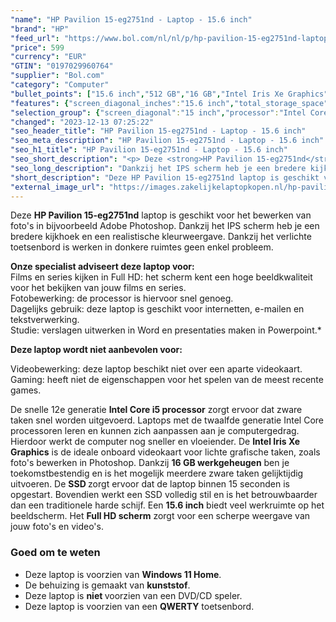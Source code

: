 ```yaml
---
"name": "HP Pavilion 15-eg2751nd - Laptop - 15.6 inch"
"brand": "HP"
"feed_url": "https://www.bol.com/nl/nl/p/hp-pavilion-15-eg2751nd-laptop-15-6-inch/9300000125994425"
"price": 599
"currency": "EUR"
"GTIN": "0197029960764"
"supplier": "Bol.com"
"category": "Computer"
"bullet_points": ["15.6 inch","512 GB","16 GB","Intel Iris Xe Graphics"]
"features": {"screen_diagonal_inches":"15.6 inch","total_storage_space":"512 GB","memory_size":"16 GB","graphics_card":"Intel Iris Xe Graphics"}
"selection_group": {"screen_diagonal":"15 inch","processor":"Intel Core i5","changed_price_past_3_days":false,"product_family":"Pavilion 15"}
"changed": "2023-12-13 07:25:22"
"seo_header_title": "HP Pavilion 15-eg2751nd - Laptop - 15.6 inch"
"seo_meta_description": "HP Pavilion 15-eg2751nd - Laptop - 15.6 inch"
"seo_h1_title": "HP Pavilion 15-eg2751nd - Laptop - 15.6 inch"
"seo_short_description": "<p> Deze <strong>HP Pavilion 15-eg2751nd</strong> laptop is geschikt voor het bewerken van foto's in bijvoorbeeld Adobe Photoshop."
"seo_long_description": "Dankzij het IPS scherm heb je een bredere kijkhoek en een realistische kleurweergave. Dankzij het verlichte toetsenbord is werken in donkere ruimtes geen enkel probleem.  </p>\n<p> <strong>Onze specialist adviseert deze laptop voor:</strong><br /> Films en series kijken in Full HD: het scherm kent een hoge beeldkwaliteit voor het bekijken van jouw films en series. <br /> Fotobewerking: de processor is hiervoor snel genoeg. <br /> Dagelijks gebruik: deze laptop is geschikt voor internetten, e-mailen en tekstverwerking. <br /> Studie: verslagen uitwerken in Word en presentaties maken in Powerpoint. * </p>\n<p> <strong>Deze laptop wordt niet aanbevolen voor:</strong> </p>\n<p> Videobewerking: deze laptop beschikt niet over een aparte videokaart. <br /> Gaming: heeft niet de eigenschappen voor het spelen van de meest recente games.  </p>\n<p> De snelle 12e generatie <strong>Intel Core i5 processor</strong> zorgt ervoor dat zware taken snel worden uitgevoerd. Laptops met de twaalfde generatie Intel Core processoren leren en kunnen zich aanpassen aan je computergedrag. Hierdoor werkt de computer nog sneller en vloeiender. De <strong>Intel Iris Xe Graphics</strong> is de ideale onboard videokaart voor lichte grafische taken, zoals foto's bewerken in Photoshop. Dankzij <strong>16 GB werkgeheugen</strong> ben je toekomstbestendig en is het mogelijk meerdere zware taken gelijktijdig uitvoeren. De <strong>SSD </strong>zorgt ervoor dat de laptop binnen 15 seconden is opgestart. Bovendien werkt een SSD volledig stil en is het betrouwbaarder dan een traditionele harde schijf. Een <strong>15. 6 inch</strong> biedt veel werkruimte op het beeldscherm. Het <strong>Full HD scherm</strong> zorgt voor een scherpe weergave van jouw foto's en video's.  </p>\n<p> </p><h3> Goed om te weten</h3><p> </p>\n<ul>\n<li>Deze laptop is voorzien van <strong>Windows 11 Home</strong>. </li>\n<li>De behuizing is gemaakt van <strong>kunststof</strong>. </li>\n<li>Deze laptop is <strong>niet </strong>voorzien van een DVD/CD speler. </li>\n<li>Deze laptop is voorzien van een <strong>QWERTY</strong> toetsenbord. </li>\n</ul>"
"short_description": "Deze HP Pavilion 15-eg2751nd laptop is geschikt voor het bewerken van foto's in bijvoorbeeld Adobe Photoshop. Dankzij het IPS scherm heb je een bredere kijkhoek en een realistische kleurweergave. Dankzij het verlichte toetsenbord is werken in donkere ruimtes geen enkel probleem. Onze specialist adviseert deze laptop voor: Films en series kijken in Full HD: het scherm kent een hoge beeldkwaliteit voor het bekijken van jouw films en series. Fotobewerking: de processor is hiervoor snel genoeg. Dagelijks gebruik: deze laptop is geschikt voor internetten, e-mailen en tekstverwerking. Studie: verslagen uitwerken in Word en presentaties maken in Powerpoint.* Deze laptop wordt niet aanbevolen voor: Videobewerking: deze laptop beschikt niet over een aparte videokaart. Gaming: heeft niet de eigenschappen voor het spelen van de meest recente games. De snelle 12e generatie Intel Core i5 processor zorgt ervoor dat zware taken snel worden uitgevoerd. Laptops met de twaalfde generatie Intel Core processoren leren en kunnen zich aanpassen aan je computergedrag. Hierdoor werkt de computer nog sneller en vloeiender. De Intel Iris Xe Graphics is de ideale onboard videokaart voor lichte grafische taken, zoals foto's bewerken in Photoshop. Dankzij 16 GB werkgeheugen ben je toekomstbestendig en is het mogelijk meerdere zware taken gelijktijdig uitvoeren. De SSD zorgt ervoor dat de laptop binnen 15 seconden is opgestart. Bovendien werkt een SSD volledig stil en is het betrouwbaarder dan een traditionele harde schijf. Een 15.6 inch biedt veel werkruimte op het beeldscherm. Het Full HD scherm zorgt voor een scherpe weergave van jouw foto's en video's. Goed om te weten Deze laptop is voorzien van Windows 11 Home. De behuizing is gemaakt van kunststof. Deze laptop is niet voorzien van een DVD/CD speler. Deze laptop is voorzien van een QWERTY toetsenbord."
"external_image_url": "https://images.zakelijkelaptopkopen.nl/hp-pavilion-15-eg2751nd-laptop-15-6-inch.webp"
---
```


<p> Deze <strong>HP Pavilion 15-eg2751nd</strong> laptop is geschikt voor het bewerken van foto's in bijvoorbeeld Adobe Photoshop. Dankzij het IPS scherm heb je een bredere kijkhoek en een realistische kleurweergave. Dankzij het verlichte toetsenbord is werken in donkere ruimtes geen enkel probleem.  </p>
<p> <strong>Onze specialist adviseert deze laptop voor:</strong><br /> Films en series kijken in Full HD: het scherm kent een hoge beeldkwaliteit voor het bekijken van jouw films en series.<br /> Fotobewerking: de processor is hiervoor  snel genoeg. <br /> Dagelijks gebruik: deze laptop is geschikt voor internetten, e-mailen en tekstverwerking. <br /> Studie: verslagen uitwerken in Word en presentaties maken in Powerpoint.* </p>
<p> <strong>Deze laptop wordt niet aanbevolen voor:</strong> </p>
<p>  Videobewerking: deze laptop beschikt niet over een aparte videokaart.<br /> Gaming: heeft niet de eigenschappen voor het spelen van de meest recente games.  </p>
<p> De snelle 12e generatie <strong>Intel Core i5 processor</strong> zorgt ervoor dat zware taken snel worden uitgevoerd. Laptops met de twaalfde generatie Intel Core processoren leren en kunnen zich aanpassen aan je computergedrag. Hierdoor werkt de computer nog sneller en vloeiender. De <strong>Intel Iris Xe Graphics</strong> is de ideale onboard videokaart voor lichte grafische taken, zoals foto's bewerken in Photoshop. Dankzij <strong>16 GB werkgeheugen</strong> ben je toekomstbestendig en is het mogelijk meerdere zware taken gelijktijdig uitvoeren. De <strong>SSD </strong>zorgt ervoor dat de laptop binnen 15 seconden is opgestart. Bovendien werkt een SSD volledig stil en is het betrouwbaarder dan een traditionele harde schijf. Een <strong>15.6 inch</strong> biedt veel werkruimte op het beeldscherm. Het <strong>Full HD scherm</strong> zorgt voor een scherpe weergave van jouw foto's en video's.  </p>
<p>  </p><h3> Goed om te weten</h3><p>  </p>
<ul>
<li>Deze laptop is voorzien van <strong>Windows 11 Home</strong>.</li>
<li>De behuizing is gemaakt van <strong>kunststof</strong>.</li>
<li>Deze laptop is <strong>niet </strong>voorzien van een DVD/CD speler.</li>
<li>Deze laptop is voorzien van een <strong>QWERTY</strong> toetsenbord.</li>
</ul>